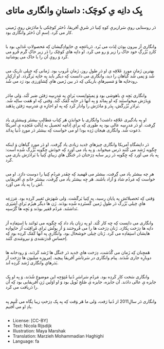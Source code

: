 # یِک دانِه یِ کوچَک: داستانِ وانگاری ماتای

##
دَر روستایی رویِ سَرازیریِ کوهِ کِنیا دَر شَرقِ آفریقا، دُختَر کوچَکی با مادَرَش رویِ زَمینی کار می کَرد. اِسمِ آن دُختَر وانگاری بود.

##
وانگاری اَز بیرون بودَن لِذَت می بُرد. دَرباغچِه یِ خانِوادِگیشان کِه مَحصولاتِ غَذایی بود با کاردِ بُزُرگِ خود خاک را زیر وَ رو می کَرد. او دانِه هایِ کوچَک را دَر زیر خاکِ گَرم فُرو می کَرد وَ رویِ آن را با خاک می پوشانید.

##
بهترین زَمانِ مورِدِ عَلاقِه یِ او دَر طولِ روز، زَمانِ غُروب بود. زَمانی کِه خِیلی تاریک می شُد وَ نِمی شُد گیاهان را دید، وانگاری می دانست کِه دیگر باید بِه خانِه بَرگَردَد. او اَزکِنارِ رودخانِه ها وَ مَسیرهایِ باریکی کِه دَر بین زَمین هایِ کِشاوَرزی بود رَد می شُد.

##
وانگاری بَچِه یِ باهوشی بود وَ نِمیتَوانِست بَرایِ بِه مَدرِسِه رَفتَن صَبر کُنَد. وَلی مادَر وَپِدَرَش میخواستَند کِه او بِمانَد وَ بِه آنها دَر خانِه کُمَک کُنَد. وَقتی کِه او هَفت سالِه شُد. بَرادَرِ بُزُرگَش، پِدَر وَ مادَرَش را وادار کَرد کِه بِه او اجازِه یِ مَدرِسِه رَفتَن بِدَهَند.

##
او بِه یادگیری عَلاقِه داشت! وانگاری با خواندَنِ هَر کِتاب مَطالِبِ بیشتَر وَبیشتَری یاد گِرِفت. او دَر مَدرِسِه عالی بود بِه طوری کِه برایِ اِدامِه تَحصیل به اِیالَتِ مُتَحِدِه یِ آمریکا دَعوت شُد. وانگاری هیجان زَدِه بود! او می خواست کِه بیشتَر دَر مورِدِ دُنیا بِدانَد.

##
دَر دانِشگاهِ آمریکا وانگاری چیزهایِ جَدید زیادی یاد گِرِفت. او دَر مورِدِ گیاهان وَ اینکه چِگونِه رُشد می کُنَند دَرس میخواند. وَ بِه یاد می آوَرد کِه خودَش چِگونِه بُزُرگ شُدِه اَست: بِه یاد می آوَرد کِه چِگونِه دَر زیر سایه دِرَختان دَر جَنگَل هایِ زیبایِ کِنیا با بَرادَرَش بازی می کَرد.

##
هر چه بیشتَر یاد می گِرِفت، بیشتَر می فَهمید کِه چِقَدر مَردُمِ کِنیا را دوست دارَد. او می خواست کِه مَردُم شاد وَ آزاد باشَند. هَر چِه بیشتَر یاد می گِرِفت، بیشتَر خانهِ یِ آفریقایی اَش را بِه یاد می آوَرد.

##
وَقتی کِه تَحصیلاتَش بِه پایان رِسید، بِه کِنیا بَرگَشت. وَلی شَهرَش تَغییر کَردِه بود. مَزرَعِه هایِ خِیلی بُزُرگ دَر طولِ زَمین گُستَردِه شُدِه بودَند. زَن ها دیگر هیزُم بَرایِ آشپَزی نَداشتَند. مَردُم فَقیر بودَند وَ بَچِه ها گُرُسنِه.

##
وانگاری می دانِست کِه چِه کار کُنَد. او بِه زنان یاد داد کِه چِگونِه می تَوانَند با اِستِفادِه اَز دانِه ها دِرَخت بِکارَد. زَنان دِرَخت ها را می فُروختند وَ اَز پولَش بَرایِ مُراقِبَت اَز خانِوادِه هایشان استِفادِه می کَرد. زَنان خِیلی خوشحال بود. وانگاری بِه آنها کُمَک کَردِه بود کِه اِحساسِ قُدرَتمَندی وَ نیرومَندی کُنَند.

##
هَمچِنان کِه زَمان می گُذَشت، دِرَخت هایِ جَدید دَر جَنگَل ها رُشد کَردَند، وَ رودخانه ها دوبارِه جاری شُدَند. پیام وانگاری در سَرتاسَرِ آفریقا پیچید. اِمروزِه میلیون ها دِرَخت اَز بَذرهایِ وانگاری رُشد کَردِه اَند.

##
وانگاری سَخت کار کَردِه بود. مَردُمِ سَراسَرِ دُنیا مُتِوَجِه این موضوع شُدَند، وَ بِه او یِک جایزه یِ عالی دادَند. آن جایزه، جایزه یِ صُلحِ نُوبِل بود وَ او اوَلین زَنِ آفریقایی بود کِه آن را دَریافت می کَرد.

##
وانگاری دَر سالِ2011 از دُنیا رَفت، وَلی ما هَر وَقت کِه بِه یِک دِرَختِ زیبا نِگاه می کُنیم بِه یادِ او می اُفتیم.

##
* License: [CC-BY]
* Text: Nicola Rijsdijk
* Illustration: Maya Marshak
* Translation: Marzieh Mohammadian Haghighi
* Language: fa

